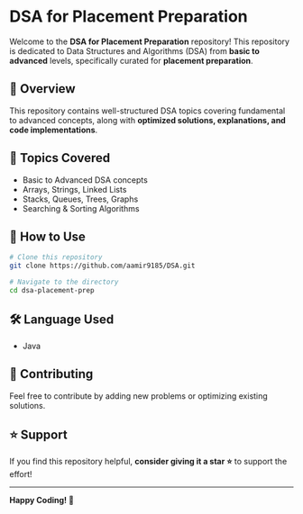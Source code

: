 # DSA for Placement Preparation

Welcome to the **DSA for Placement Preparation** repository! This repository is dedicated to Data Structures and Algorithms (DSA) from **basic to advanced** levels, specifically curated for **placement preparation**.

## 📌 Overview
This repository contains well-structured DSA topics covering fundamental to advanced concepts, along with **optimized solutions, explanations, and code implementations**.

## 📂 Topics Covered
- Basic to Advanced DSA concepts
- Arrays, Strings, Linked Lists
- Stacks, Queues, Trees, Graphs
- Searching & Sorting Algorithms


## 🚀 How to Use
```sh
# Clone this repository
git clone https://github.com/aamir9185/DSA.git

# Navigate to the directory
cd dsa-placement-prep
```

## 🛠 Language Used
- Java

## 🤝 Contributing
Feel free to contribute by adding new problems or optimizing existing solutions.

## ⭐ Support
If you find this repository helpful, **consider giving it a star ⭐** to support the effort!

---
**Happy Coding! 🚀**


